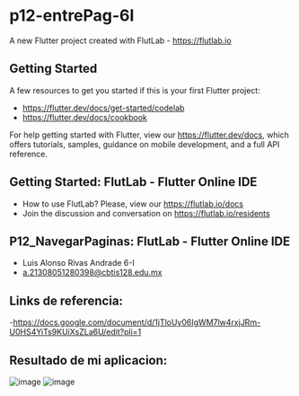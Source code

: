 # p12-entrePag-6I

A new Flutter project created with FlutLab - https://flutlab.io

## Getting Started

A few resources to get you started if this is your first Flutter project:

- https://flutter.dev/docs/get-started/codelab
- https://flutter.dev/docs/cookbook

For help getting started with Flutter, view our
https://flutter.dev/docs, which offers tutorials,
samples, guidance on mobile development, and a full API reference.

## Getting Started: FlutLab - Flutter Online IDE

- How to use FlutLab? Please, view our https://flutlab.io/docs
- Join the discussion and conversation on https://flutlab.io/residents

## P12_NavegarPaginas: FlutLab - Flutter Online IDE

- Luis Alonso Rivas Andrade 6-I
- a.21308051280398@cbtis128.edu.mx

## Links de referencia:
-https://docs.google.com/document/d/1jTloUy06IgWM7lw4rxjJRm-U0HS4YiTs9KUiXsZLa6U/edit?pli=1

## Resultado de mi aplicacion:
![image](https://github.com/AlonsoRivasA/p12_NavegarPag_6I/assets/143743275/9b8f132a-9fc7-4dce-b806-253a861f2c46)
![image](https://github.com/AlonsoRivasA/p12_NavegarPag_6I/assets/143743275/9f119acb-59b0-413c-a1f7-a3957e78a5a0)

